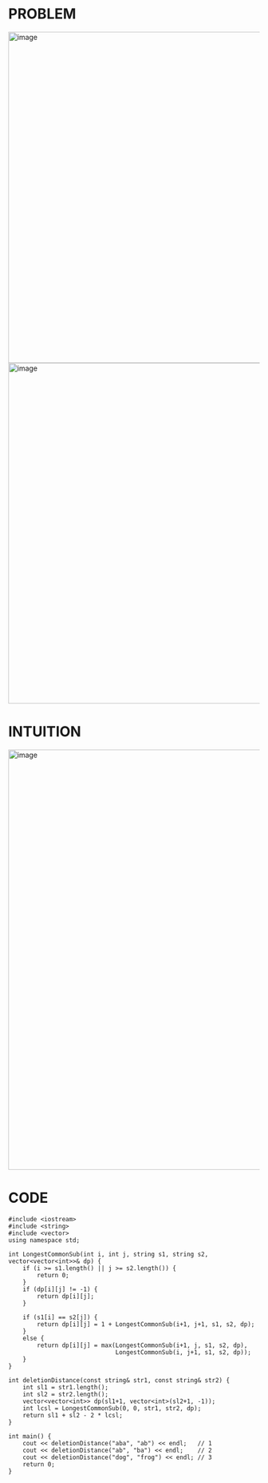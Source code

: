 # PROBLEM
<img width="1055" height="662" alt="image" src="https://github.com/user-attachments/assets/153283ae-2d61-4057-820b-c1f682dc3720" />
<img width="948" height="681" alt="image" src="https://github.com/user-attachments/assets/ea8178da-ed79-47aa-a742-6fcc3e47ec85" />

# INTUITION
<img width="1439" height="840" alt="image" src="https://github.com/user-attachments/assets/0f0a0757-74ee-4c15-a3e9-80ad6f5e2717" />

# CODE
```
#include <iostream>
#include <string>
#include <vector>
using namespace std;

int LongestCommonSub(int i, int j, string s1, string s2, vector<vector<int>>& dp) {
    if (i >= s1.length() || j >= s2.length()) {
        return 0;
    }
    if (dp[i][j] != -1) {
        return dp[i][j];
    }

    if (s1[i] == s2[j]) {
        return dp[i][j] = 1 + LongestCommonSub(i+1, j+1, s1, s2, dp);
    }
    else {
        return dp[i][j] = max(LongestCommonSub(i+1, j, s1, s2, dp),
                              LongestCommonSub(i, j+1, s1, s2, dp));
    }
}

int deletionDistance(const string& str1, const string& str2) {
    int sl1 = str1.length();
    int sl2 = str2.length();
    vector<vector<int>> dp(sl1+1, vector<int>(sl2+1, -1));
    int lcsl = LongestCommonSub(0, 0, str1, str2, dp);
    return sl1 + sl2 - 2 * lcsl;
}

int main() {
    cout << deletionDistance("aba", "ab") << endl;   // 1
    cout << deletionDistance("ab", "ba") << endl;    // 2
    cout << deletionDistance("dog", "frog") << endl; // 3
    return 0;
}

```
